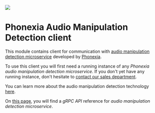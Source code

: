 ![](https://www.phonexia.com/wp-content/uploads/phonexia-logo-transparent-500px.png)

# Phonexia Audio Manipulation Detection client

This module contains client for communication with [audio manipulation detection microservice](https://hub.docker.com/repository/docker/phonexia/audio-manipulation-detection/general) developed by [Phonexia](https://phonexia.com).

To use this client you will first need a running instance of any *Phonexia audio manipulation detection microservice*. If you don't yet have any running instance, don't hesitate to [contact our sales department](mailto:info@phonexia.com).

You can learn more about the audio manipulation detection technology [here](https://docs.phonexia.com/products/speech-platform-4/technologies/audio-manipulation-detection/).

On [this page](https://docs.phonexia.com/products/speech-platform-4/grpc/api/phonexia/grpc/technologies/audio_manipulation_detection/v1/audio_manipulation_detection.proto), you will find a *gRPC API* reference for *audio manipulation detection microservice*.
